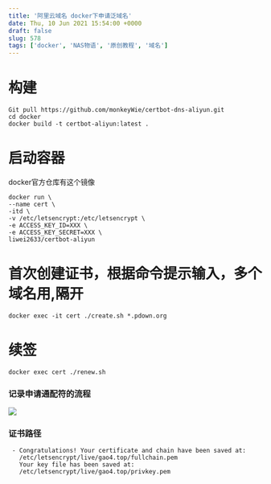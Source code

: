 ```yaml
---
title: '阿里云域名 docker下申请泛域名'
date: Thu, 10 Jun 2021 15:54:00 +0000
draft: false
slug: 578 
tags: ['docker', 'NAS物语', '原创教程', '域名']
---
```


构建
==

```
Git pull https://github.com/monkeyWie/certbot-dns-aliyun.git
cd docker
docker build -t certbot-aliyun:latest .
```

启动容器
====

docker官方仓库有这个镜像

```
docker run \
--name cert \
-itd \
-v /etc/letsencrypt:/etc/letsencrypt \
-e ACCESS_KEY_ID=XXX \
-e ACCESS_KEY_SECRET=XXX \
liwei2633/certbot-aliyun
```

首次创建证书，根据命令提示输入，多个域名用,隔开
========================

```
docker exec -it cert ./create.sh *.pdown.org
```

续签
==

```
docker exec cert ./renew.sh
```

### 记录申请通配符的流程

![](https://gao4.top/wp-content/uploads/2021/06/2021-06-08_171602.png)

### 证书路径

```
 - Congratulations! Your certificate and chain have been saved at:
   /etc/letsencrypt/live/gao4.top/fullchain.pem
   Your key file has been saved at:
   /etc/letsencrypt/live/gao4.top/privkey.pem
```
